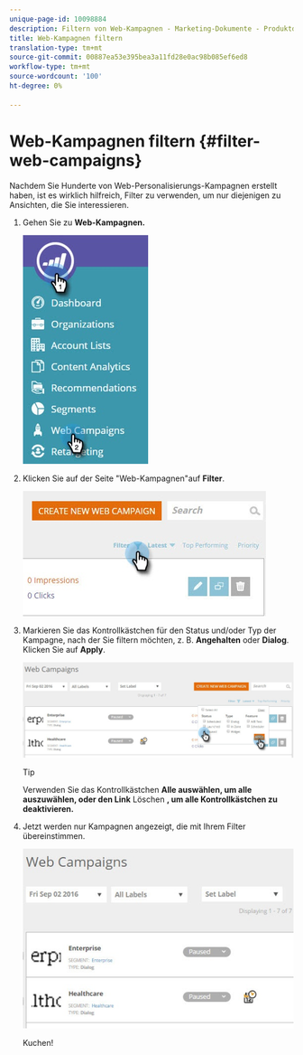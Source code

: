 ```yaml
---
unique-page-id: 10098884
description: Filtern von Web-Kampagnen - Marketing-Dokumente - Produktdokumentation
title: Web-Kampagnen filtern
translation-type: tm+mt
source-git-commit: 00887ea53e395bea3a11fd28e0ac98b085ef6ed8
workflow-type: tm+mt
source-wordcount: '100'
ht-degree: 0%

---
```



# Web-Kampagnen filtern {#filter-web-campaigns}

Nachdem Sie Hunderte von Web-Personalisierungs-Kampagnen erstellt haben, ist es wirklich hilfreich, Filter zu verwenden, um nur diejenigen zu Ansichten, die Sie interessieren.

1. Gehen Sie zu **Web-Kampagnen.**

   ![](assets/web-campaigns-hand-8.jpg)

1. Klicken Sie auf der Seite &quot;Web-Kampagnen&quot;auf **Filter**.

   ![](assets/web-campaigns-page-filter-hand.jpg)

1. Markieren Sie das Kontrollkästchen für den Status und/oder Typ der Kampagne, nach der Sie filtern möchten, z. B. **Angehalten** oder **Dialog**. Klicken Sie auf **Apply**.

   ![](assets/web-campaigns-filters-hands.jpg)

   >[!TIP]
   >
   >Verwenden Sie das Kontrollkästchen **Alle auswählen, um alle auszuwählen, oder den Link** Löschen **, um alle Kontrollkästchen zu deaktivieren.**

1. Jetzt werden nur Kampagnen angezeigt, die mit Ihrem Filter übereinstimmen.

   ![](assets/web-campaigns-filter-only-paused.jpg)

   Kuchen!

